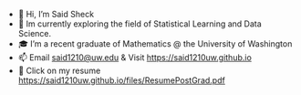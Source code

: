 - 👋 Hi, I’m Said Sheck
- 🌱 Im currently exploring the field of Statistical Learning and Data Science. 
- 🎓 I’m a recent graduate of Mathematics @ the University of Washington
- 📫 Email said1210@uw.edu &  Visit https://said1210uw.github.io
- 📝 Click on my resume https://said1210uw.github.io/files/ResumePostGrad.pdf

<!---
said1210UW/said1210UW is a ✨ special ✨ repository because its `README.md` (this file) appears on your GitHub profile.
You can click the Preview link to take a look at your changes.
--->
